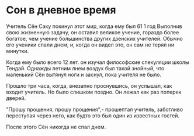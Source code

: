 # Сон в дневное время

Учитель Сён Саку покинул этот мир, когда ему был 61 1 год Выполнив свою жизненную задачу, он оставил великое учение, гораздо более богатое, чем учение большинства других дзенских учителей. Обычно его ученики спали днем, и, когда он видел это, он сам не терял ни минутки.

Когда ему было всего 12 лет. он изучал философские спекуляции школы Тендай. Однажды летним лнем воздух был такой знойный, что маленький Сён вытянул ноги и заснул, пока учителя не было.

Прошло три часа, когда, внезапно проснувшись, он услышал, как входит учитель. Но было слишком поздно. Он лежал как раз поперек дверей.

"Прошу прощения, прошу прощения",- прошептал учитель, заботливо переступая через него, как будто это был один из известных гостей.

После этого Сён никогда не спал днем.